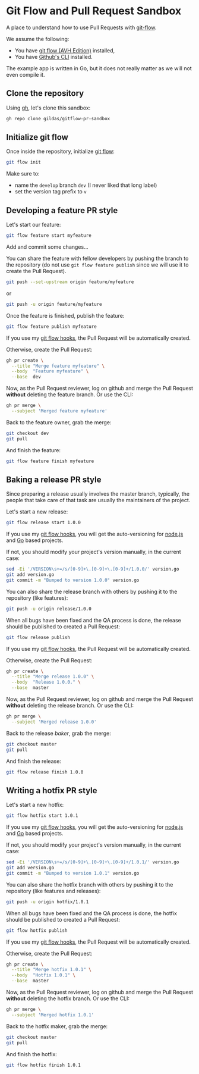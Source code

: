 # Git Flow and Pull Request Sandbox

A place to understand how to use Pull Requests with [git-flow](https://github.com/petervanderdoes/gitflow-avh).

We assume the following:

- You have [git flow (AVH Edition)](https://github.com/petervanderdoes/gitflow-avh) installed,
- You have [Github's CLI](https://cli.github.com) installed.

The example app is written in Go, but it does not really matter as we will not even compile it.

## Clone the repository

Using [gh](https://cli.github.com), let's clone this sandbox:

```sh
gh repo clone gildas/gitflow-pr-sandbox
```

## Initialize git flow

Once inside the repository, initialize [git flow](https://github.com/petervanderdoes/gitflow-avh):

```sh
git flow init
```

Make sure to:

- name the `develop` branch `dev` (I never liked that long label)
- set the version tag prefix to `v`

## Developing a feature PR style

Let's start our feature:

```sh
git flow feature start myfeature
```

Add and commit some changes...

You can share the feature with fellow developers by pushing the branch to the repository (do not use `git flow feature publish` since we will use it to create the Pull Request).

```sh
git push --set-upstream origin feature/myfeature
```

or

```sh
git push -u origin feature/myfeature
```

Once the feature is finished, publish the feature:

```sh
git flow feature publish myfeature
```

If you use my [git flow hooks](https://github.com/gildas/gitflow-hooks), the Pull Request will be automatically created.

Otherwise, create the Pull Request:

```sh
gh pr create \
  --title "Merge feature myfeature" \
  --body  "Feature myfeature" \
  --base  dev
```

Now, as the Pull Request reviewer, log on github and merge the Pull Request **without** deleting the feature branch. Or use the CLI:

```sh
gh pr merge \
  --subject 'Merged feature myfeature'
```

Back to the feature owner, grab the merge:

```sh
git checkout dev
git pull
```

And finish the feature:

```sh
git flow feature finish myfeature
```

## Baking a release PR style

Since preparing a release usually involves the master branch, typically, the people that take care of that task are usually the maintainers of the project.

Let's start a new release:

```sh
git flow release start 1.0.0
```

If you use my [git flow hooks](https://github.com/gildas/gitflow-hooks), you will get the auto-versioning for [node.js](https://nodejs.org) and [Go](https://go.dev) based projects.

If not, you should modify your project's version manually, in the current case:

```sh
sed -Ei '/VERSION\s+=/s/[0-9]+\.[0-9]+\.[0-9]+/1.0.0/' version.go
git add version.go
git commit -m "Bumped to version 1.0.0" version.go
```

You can also share the release branch with others by pushing it to the repository (like features):

```sh
git push -u origin release/1.0.0
```

When all bugs have been fixed and the QA process is done, the release should be published to created a Pull Request:

```sh
git flow release publish
```

If you use my [git flow hooks](https://github.com/gildas/gitflow-hooks), the Pull Request will be automatically created.

Otherwise, create the Pull Request:

```sh
gh pr create \
  --title "Merge release 1.0.0" \
  --body  "Release 1.0.0." \
  --base  master
```

Now, as the Pull Request reviewer, log on github and merge the Pull Request **without** deleting the release branch. Or use the CLI:

```sh
gh pr merge \
  --subject 'Merged release 1.0.0'
```

Back to the release _baker_, grab the merge:
```sh
git checkout master
git pull
```

And finish the release:
```sh
git flow release finish 1.0.0
```

## Writing a hotfix PR style

Let's start a new hotfix:

```sh
git flow hotfix start 1.0.1
```

If you use my [git flow hooks](https://github.com/gildas/gitflow-hooks), you will get the auto-versioning for [node.js](https://nodejs.org) and [Go](https://go.dev) based projects.

If not, you should modify your project's version manually, in the current case:

```sh
sed -Ei '/VERSION\s+=/s/[0-9]+\.[0-9]+\.[0-9]+/1.0.1/' version.go
git add version.go
git commit -m "Bumped to version 1.0.1" version.go
```

You can also share the hotfix branch with others by pushing it to the repository (like features and releases):

```sh
git push -u origin hotfix/1.0.1
```

When all bugs have been fixed and the QA process is done, the hotfix should be published to created a Pull Request:

```sh
git flow hotfix publish
```

If you use my [git flow hooks](https://github.com/gildas/gitflow-hooks), the Pull Request will be automatically created.

Otherwise, create the Pull Request:

```sh
gh pr create \
  --title "Merge hotfix 1.0.1" \
  --body  "Hotfix 1.0.1" \
  --base  master
```

Now, as the Pull Request reviewer, log on github and merge the Pull Request **without** deleting the hotfix branch. Or use the CLI:

```sh
gh pr merge \
  --subject 'Merged hotfix 1.0.1'
```

Back to the hotfix maker, grab the merge:
```sh
git checkout master
git pull
```

And finish the hotfix:
```sh
git flow hotfix finish 1.0.1
```
